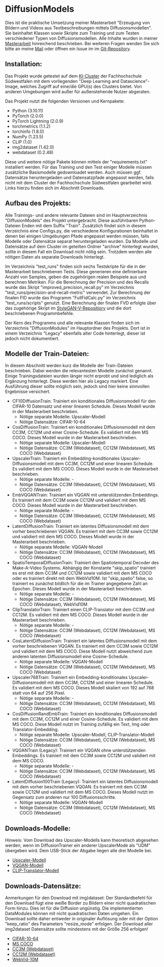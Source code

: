 # DiffusionModels

Dies ist die praktische Umsetzung meiner Masterarbeit "Erzeugung von Bildern und Videos aus Textbeschreibungen mittels Diffusionsmodellen". Sie beinhaltet Klassen sowie Skripte zum Training und zum Testen verschiedener Typen von Diffusionsmodellen. Alle Inhalte wurden in meiner [Masterarbeit](https://fh-swf.sciebo.de/s/8RXh0Mf5N5FKTs6) hinreichend beschrieben. Bei weiteren Fragen wenden Sie sich bitte an meine [Mail](mailto:schmidt.sebastian2@fh-swf.de) oder öffnen ein Issue im im [Git-Repository](https://github.com/sesch023/Diffusion).

## Installation:

Das Projekt wurde getestet auf dem [KI-Cluster](https://www.ki.fh-swf.de) der Fachhochschule Südwestfalen mit dem vorliegenden "Deep Learning and Datascience"-Image, welches Zugriff auf eine/die GPU(s) des Clusters bietet. Von anderen Umgebungen wird außer für außenstehende Nutzer abgeraten.

Das Projekt nutzt die folgenden Versionen und Kernpakete:

- Python (3.10.11) 
- PyTorch (2.0.0) 
- PyTorch Lightning (2.0.9) 
- torchmetrics (1.1.2) 
- torchinfo (1.8.0) 
- NumPy (1.23.5) 
- CLIP (1.0) 
- img2dataset (1.42.0)
- webdataset (0.2.48)

Diese und weitere nötige Pakete können mittels der "requirements.txt" installiert werden. Für das Training und den Test einiger Modelle müssen zusätzliche Basismodelle gedownloadet werden. Auch müssen ggf. Datensätze heruntergeladen und Datensatzpfade angepasst werden, falls nicht mit dem Cluster der Fachhochschule Südwestfalen gearbeitet wird. Links hierzu finden sich im Abschnitt Downloads.

## Aufbau des Projekts:

Alle Trainings- und andere relevante Dateien sind im Hauptverzeichnis "DiffusionModels" des Projekt untergebracht. Diese ausführbaren Python-Dateien Enden mit dem Suffix "Train". Zusätzlich findet sich in diesem Verzeichnis eine Configs.py, die verschiedene Konfigurationen beinhaltet in denen bei einigen Umgebungen Pfade angepasst werden müssen, falls Modelle oder Datensätze separat heruntergeladen wurden. Da Modelle und Datensätze auf dem Cluster im geteilten Ordner "archive" hinterlegt wurden, sollte in diesem Fall ein Download nicht nötig sein. Trotzdem werden alle nötigen Daten als separate Downloads hinterlegt.

Im Verzeichnis "test_runs" finden sich sechs Testskripte für die in der Masterarbeit beschriebenen Tests. Diese generieren eine definierbare Anzahl von Samples, geben die zugehörigen realen Beispiele aus und berechnen Metriken. Für die Berechnung der Precision und des Recalls wurde das Skript "improved_precision_recall.py" im Verzeichnis "test_runs/precision-and-recall-metric" verwendet. Zur Berechnung der finalen FID wurde das Programm "FullFidCalc.py" im Verzeichnis "test_runs/scripts" genutzt. Eine Berechnung der finalen FVD erfolgte über das zugehörige Skript im [StyleGAN-V-Repositiory](https://github.com/universome/stylegan-v) und die dort beschriebenen Programmbefehle.

Der Kern des Programms und alle relevante Klassen finden sich im Verzeichnis "DiffusionModules" im Hauptordner des Projekts. Dort ist in einem Verzeichnis "Legacy" ebenfalls alter Code hinterlegt, dieser ist jedoch nicht dokumentiert. 

## Modelle der Train-Dateien:

In diesem Abschnitt werden kurz die Modelle der Train-Dateien beschrieben. Dabei werden die relevantesten Modelle zunächst genannt. Einige Trainingsdateien wurden länger nicht erprobt und sind lediglich als Ergänzung hinterlegt. Diese werden hier als Legacy markiert. Eine Ausführung dieser sollte möglich sein, jedoch sind hier keine sinnvollen Ergebnisse versichert.

- CF10DiffusionTrain: Trainiert ein konditionales Diffusionsmodell für den CIFAR-10 Datensatz und einer linearen Schedule. Dieses Modell wurde in der Masterarbeit beschrieben.
    - Nötige separate Modelle: Upscaler-Modell
    - Nötige Datensätze: CIFAR-10-64
- CosDiffusionTrain: Trainiert ein konditionales Diffusionsmodell mit dem CC3M, CC12M und einer Cosine-Schedule. Es validiert mit dem MS COCO. Dieses Modell wurde in der Masterarbeit beschrieben.
    - Nötige separate Modelle: Upscaler-Modell
    - Nötige Datensätze: CC3M (Webdataset), CC12M (Webdataset), MS COCO (Webdataset)
- UpscalerTrain: Trainiert ein Embedding-konditionales Upscaler-Diffusionsmodell mit dem CC3M, CC12M und einer linearen Schedule. Es validiert mit dem MS COCO. Dieses Modell wurde in der Masterarbeit beschrieben.
    - Nötige separate Modelle: -
    - Nötige Datensätze: CC3M (Webdataset), CC12M (Webdataset), MS COCO (Webdataset)
- EmbVQGANTrain: Trainiert ein VQGAN mit unterstützenden Embeddings. Es trainiert mit dem CC3M sowie CC12M und validiert mit dem MS COCO. Dieses Modell wurde in der Masterarbeit beschrieben.
    - Nötige separate Modelle: -
    - Nötige Datensätze: CC3M (Webdataset), CC12M (Webdataset), MS COCO (Webdataset)
- LatentDiffusionTrain: Trainiert ein latentes Diffusionsmodell mit dem vorher beschriebenen VQGAN. Es trainiert mit dem CC3M sowie CC12M und validiert mit dem MS COCO. Dieses Modell wurde in der Masterarbeit beschrieben.
    - Nötige separate Modelle: VQGAN-Modell
    - Nötige Datensätze: CC3M (Webdataset), CC12M (Webdataset), MS COCO (Webdataset)
- SpatioTemporalDiffusionTrain: Trainiert den Spatiotemporal Decoder des Make-A-Video Systems. Abhängig der Konstante "skip_spatio" trainiert es erst mit dem CC3M und CC12M sowie validiert mit dem MS COCO oder es trainiert direkt mit dem WebVid10M. Ist "skip_spatio" false, so trainiert es zunächst bildlich für die im Trainer angegebene Zahl an Epochen. Dieses Modell wurde in der Masterarbeit beschrieben.
    - Nötige separate Modelle: -
    - Nötige Datensätze: CC3M (Webdataset), CC12M (Webdataset), MS COCO (Webdataset), WebVid10M
- ClipTranslatorTrain: Trainiert einen CLIP-Translator mit dem CC3M und CC12M. Es validiert mit dem MS COCO. Dieses Modell wurde in der Masterarbeit beschrieben.
    - Nötige separate Modelle: -
    - Nötige Datensätze: CC3M (Webdataset), CC12M (Webdataset), MS COCO (Webdataset)
- CosLatentDiffusionTrain: Trainiert ein latentes Diffusionsmodell mit dem vorher beschriebenen VQGAN. Es trainiert mit dem CC3M sowie CC12M und validiert mit dem MS COCO. Diese Modell nutzt abweichend zum anderen latenten Diffusionsmodell eine Cosine-Schedule.
    - Nötige separate Modelle: VQGAN-Modell
    - Nötige Datensätze: CC3M (Webdataset), CC12M (Webdataset), MS COCO (Webdataset)
- Upscaler768Train: Trainiert ein Embedding-konditionales Upscaler-Diffusionsmodell mit dem CC3M, CC12M und einer linearen Schedule. Es validiert mit dem MS COCO. Dieses Modell skaliert von 192 auf 768 statt von 64 auf 256 Pixel.
    - Nötige separate Modelle: -
    - Nötige Datensätze: CC3M (Webdataset), CC12M (Webdataset), MS COCO (Webdataset)
- CosDiffusionRandEmbTrain: Trainiert ein konditionales Diffusionsmodell mit dem CC3M, CC12M und einer Cosine-Schedule. Es validiert mit dem MS COCO. Diese Modell nutzt im Training zufällig ein Text, Img oder Translator-Embedding.
    - Nötige separate Modelle: Upscaler-Modell, CLIP-Translator-Modell
    - Nötige Datensätze: CC3M (Webdataset), CC12M (Webdataset), MS COCO (Webdataset)
- VQGANTrain (Legacy): Trainiert ein VQGAN ohne unterstützenden Embeddings. Es trainiert mit dem CC3M sowie CC12M und validiert mit dem MS COCO. 
    - Nötige separate Modelle: -
    - Nötige Datensätze: CC3M (Webdataset), CC12M (Webdataset), MS COCO (Webdataset)
- LatentDiffusion100Train (Legacy): Trainiert ein latentes Diffusionsmodell mit dem vorher beschriebenen VQGAN. Es trainiert mit dem CC3M sowie CC12M und validiert mit dem MS COCO. Dieses Modell nutzt im Gegensatz zum anderen nur 100 Diffusionsschritte.
    - Nötige separate Modelle: VQGAN-Modell
    - Nötige Datensätze: CC3M (Webdataset), CC12M (Webdataset), MS COCO (Webdataset)

## Downloads-Modelle:

Hinweis: Vom Download des Upscaler-Modells kann theoretisch abgesehen werden, wenn im DiffusionTrainer ein anderer UpscalerMode als "UDM" übergeben wird. Dem USB-Stick der Abgabe liegen alle drei Modelle bei.

- [Upscaler-Modell](https://fh-swf.sciebo.de/s/2PCI2AgLHKD7OBR)
- [VQGAN-Modell](https://fh-swf.sciebo.de/s/x5A03VOV3BWzZ1y)
- [CLIP-Translator-Modell](https://fh-swf.sciebo.de/s/DdfuXGplCyNLtIr)

## Downloads-Datensätze:

Anmerkungen für den Download mit img)dataset: Der Standardbefehl für den Download fügt eine weiße Border zu Bildern einer nicht quadratischen Form hinzu. Dies ist für die Diffusion ungünstig. Die implementierten DataModules können mit nicht quadratischen Daten umgehen. Ein Download sollte daher entweder in originaler Auflösung oder mit der Option "keep_ratio" des Parameters "resize_mode" erfolgen. Der Download aller img2dataset Datensätze sollte mindestens mit der Größe 256 erfolgen!

- [CIFAR-10-64](https://www.kaggle.com/datasets/joaopauloschuler/cifar10-64x64-resized-via-cai-super-resolution)
- [MS COCO](https://github.com/rom1504/img2dataset/blob/main/dataset_examples/mscoco.md)
- [CC3M (Webdataset)](https://github.com/rom1504/img2dataset/blob/main/dataset_examples/cc3m.md)
- [CC12M (Webdataset)](https://github.com/rom1504/img2dataset/blob/main/dataset_examples/cc12m.md)
- [WebVid-10M](https://github.com/m-bain/webvid)